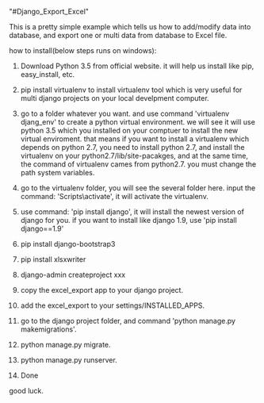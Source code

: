 "#Django_Export_Excel" 

This is a pretty simple example which tells us how to add/modify data into database, 
and export one or multi data from database to Excel file.

how to install(below steps runs on windows):

1. Download Python 3.5 from official website. it will help us install like pip, easy_install, etc.

2. pip install virtualenv to install virtualenv tool which is very useful for multi django projects on your local develpment computer.

3. go to a folder whatever you want. and use command 'virtualenv djang_env' to create a python virtual environment. we will see it will use python 3.5 which you installed on your comptuer to install the new virtual enviroment. that means if you want to install a virtualenv which depends on python 2.7, you need to install python 2.7, and install the virtualenv on your python2.7/lib/site-pacakges, and at the same time, the command of virtualenv cames from python2.7. you must change the path system variables.

4. go to the virtualenv folder, you will see the several folder here. input the command: 'Scripts\activate', it will activate the virtualenv.

5. use command: 'pip install django', it will install the newest version of django for you. if you want to install like django 1.9, use 'pip install django==1.9'

6. pip install django-bootstrap3

7. pip install xlsxwriter

8. django-admin createproject xxx

9. copy the excel_export app to your django project.

10. add the excel_export to your settings/INSTALLED_APPS.

11. go to the django project folder, and command 'python manage.py makemigrations'.

12. python manage.py migrate.

13. python manage.py runserver.

14. Done


good luck.

